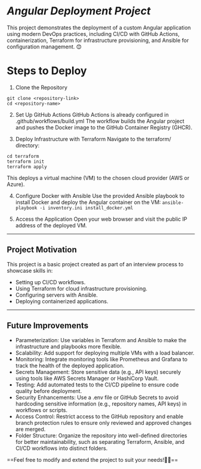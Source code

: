 # ***Angular Deployment Project***
This project demonstrates the deployment of a custom Angular application using modern DevOps practices, including CI/CD with GitHub Actions, containerization, Terraform for infrastructure provisioning, and Ansible for configuration management. 😊

# Steps to Deploy
1. Clone the Repository
```
git clone <repository-link>
cd <repository-name>
```
2. Set Up GitHub Actions
GitHub Actions is already configured in .github/workflows/build.yml
The workflow builds the Angular project and pushes the Docker image to the GitHub Container Registry (GHCR).

3. Deploy Infrastructure with Terraform
Navigate to the terraform/ directory:
```
cd terraform
terraform init
terraform apply
```
This deploys a virtual machine (VM) to the chosen cloud provider (AWS or Azure).

4. Configure Docker with Ansible
Use the provided Ansible playbook to install Docker and deploy the Angular container on the VM:
`ansible-playbook -i inventory.ini install_docker.yml`

5. Access the Application
Open your web browser and visit the public IP address of the deployed VM.
---

## Project Motivation
This project is a basic project created as part of an interview process to showcase skills in:
- Setting up CI/CD workflows.
- Using Terraform for cloud infrastructure provisioning.
- Configuring servers with Ansible.
- Deploying containerized applications.

---
## Future Improvements

- Parameterization: Use variables in Terraform and Ansible to make the infrastructure and playbooks more flexible.
- Scalability: Add support for deploying multiple VMs with a load balancer.
- Monitoring: Integrate monitoring tools like Prometheus and Grafana to track the health of the deployed application.
- Secrets Management: Store sensitive data (e.g., API keys) securely using tools like AWS Secrets Manager or HashiCorp Vault.
- Testing: Add automated tests to the CI/CD pipeline to ensure code quality before deployment.
- Security Enhancements: Use a .env file or GitHub Secrets to avoid hardcoding sensitive information (e.g., repository names, API keys) in workflows or scripts.
- Access Control: Restrict access to the GitHub repository and enable branch protection rules to ensure only reviewed and approved changes are merged.
- Folder Structure: Organize the repository into well-defined directories for better maintainability, such as separating Terraform, Ansible, and CI/CD workflows into distinct folders.

==Feel free to modify and extend the project to suit your needs!💫🥳==
